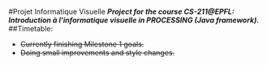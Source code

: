 #Projet Informatique Visuelle
**_Project for the course CS-211@EPFL: Introduction à l'informatique visuelle in PROCESSING (Java framework)._**
##Timetable:
- ~~Currently finishing Milestone 1 goals.~~
- ~~Doing small improvements and style changes.~~
